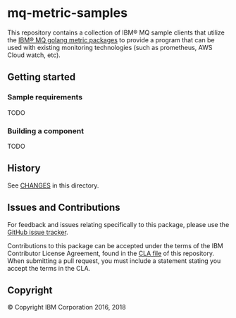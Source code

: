 # mq-metric-samples

This repository contains a collection of IBM® MQ sample clients that utilize the [IBM® MQ golang metric packages](https://github.com/ibm-messaging/mq-golang) to provide a program that can be used with existing monitoring technologies (such as prometheus, AWS Cloud watch, etc).

## Getting started

### Sample requirements

TODO

### Building a component

TODO

## History

See [CHANGES](CHANGES.md) in this directory.

## Issues and Contributions

For feedback and issues relating specifically to this package, please use the [GitHub issue tracker](https://github.com/ibm-messaging/mq-golang/issues).

Contributions to this package can be accepted under the terms of the IBM Contributor License Agreement,
found in the [CLA file](CLA.md) of this repository. When submitting a pull request, you must include a statement stating
you accept the terms in the CLA.

## Copyright

© Copyright IBM Corporation 2016, 2018